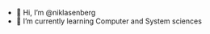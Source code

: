 - 👋 Hi, I’m @niklasenberg
- 🌱 I’m currently learning Computer and System sciences

<!---
niklasenberg/niklasenberg is a ✨ special ✨ repository because its `README.md` (this file) appears on your GitHub profile.
You can click the Preview link to take a look at your changes.
--->
